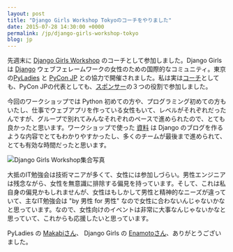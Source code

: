 ```yaml
---
layout: post
title: "Django Girls Workshop Tokyoのコーチをやりました"
date: 2015-07-28 14:30:00 +0000
permalink: /jp/django-girls-workshop-tokyo
blog: jp
---
```


先週末に [Django Girls Workshop](https://djangogirls.org/tokyo/) のコーチとして参加しました。Django Girls は [Django](https://www.djangoproject.com/) ウェブフェレームワークの女性のための国際的なコミュニティ。東京の[PyLadies](http://pyladies-tokyo.connpass.com/) と [PyCon JP](https://www.pycon.jp/) との協力で開催されました。私は実は[コーチ](https://djangogirls.org/tokyo/#members)としても、PyCon JPの代表としても、[スポンサー](https://djangogirls.org/tokyo/#Sponsors)の３つの役割で参加しました。

今回のワークショップでは Python 初めての方や、プログラミング初めての方もいたし、仕事でウェブアプリを作っている女性もいて、レベルがそれぞれだったんですが、グループで別れてみんなそれぞれのペースで進められたので、とても良かったと思います。ワークショップで使った [資料](http://djangogirlsjapan.gitbooks.io/workshop_tutorialjp/content) は Django のブログを作るような内容でとてもわかりやすかったし、多くのチームが最後まで進められて、とても有効な時間だったと思います。

![Django Girls Workshop集合写真](https://storage.googleapis.com/static.ianlewis.org/prod/img/740/django-girls-tokyo.jpg)

大抵のIT勉強会は技術マニアが多くて、女性には参加しづらい。男性エンジニアは残念ながら、女性を無意識に排除する偏見を持っています。そして、これは私自身の偏見かもしれませんが、女性はもしかして男性と精神的なニーズが違っていて、主なIT勉強会は "by 男性 for 男性" なので女性に合わないんじゃないかなと思っています。なので、女性向けのイベントは非常に大事なんじゃないかなと思っていて、これからも応援したいと思っています。

PyLadies の [Makabiさん](https://twitter.com/a_macbee)、 Django Girls の [Enamotoさん](https://twitter.com/mamix1116)、ありがとうございました。